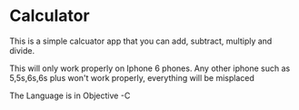 # Calculator

This is a simple calcuator app that you can add, subtract, multiply and divide.

This will only work properly on Iphone 6 phones. 
Any other iphone such as 5,5s,6s,6s plus won't work properly, everything will be misplaced

The Language is in Objective -C 

